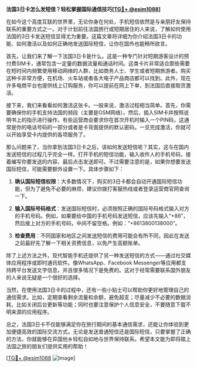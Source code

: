 **法国3日卡怎么发短信？轻松掌握国际通信技巧[[TG💪+ @esim1088](https://t.me/s/esim1088)]**

在如今这个高度互联的世界里，无论你身在何处，手机短信依然是与亲朋好友保持联系的重要方式之一。对于计划前往法国旅行或短期居住的人来说，了解如何使用法国的3日卡发送短信显得尤为重要。这篇文章将详细为你介绍法国3日卡的功能、如何激活以及如何正确地发送国际短信，让你在国外也能畅所欲言。

首先，让我们来了解一下法国3日卡是什么。这是一种专门针对短期游客设计的预付费SIM卡，通常包含一定量的数据流量和通话时间。这类卡片非常适合那些需要在短时间内频繁使用移动网络的人群，比如商务人士、学生或者短期旅游者。购买这种卡非常方便，在机场、火车站或者各大电子产品商店都可以找到。此外，现在许多电商平台也提供线上订购服务，你可以提前在网上下单，到法国后直接取货激活。

接下来，我们来看看如何激活这张卡。一般来说，激活过程相当简单。首先，你需要确保你的手机支持法国的频段（主要是GSM网络）。然后，插入SIM卡并按照说明书上的指示进行操作。有些运营商会要求你在首次开机时输入一个PIN码，这通常是你的电话号码的一部分或者是卡背面提供的默认密码。一旦完成激活，你就可以开始享受卡内提供的各项服务了。

那么问题来了，当你拿到法国3日卡之后，该如何发送短信呢？其实，这与在国内发送短信的过程几乎完全一样。打开手机的短信功能，输入收件人的手机号码，接着编写你要发送的内容，最后点击发送即可。不过需要注意的是，如果你想要发送国际短信，可能需要额外设置一下。具体步骤如下：

1. **确认国际短信权限**：大多数情况下，购买的3日卡都会自动开通国际短信功能，但为了避免不必要的麻烦，建议你拨打客服热线或者登录运营商官网查询一下。
   
2. **输入国际号码格式**：发送国际短信时，必须按照正确的国际号码格式输入对方的手机号码。例如，如果要给中国的手机号码发送短信，应该先输入“+86”，然后接上对方的手机号码，中间不留空格。例如：“+8613800138000”。

3. **检查费用**：不同国家和地区之间发送短信的费用可能会有所不同，因此在发送之前最好先了解一下相关资费信息，以免产生高额账单。

除了上述方法之外，现代智能手机还提供了另一种发送短信的方式——通过社交媒体应用程序或即时通讯软件。像WhatsApp、Facebook Messenger等应用都支持跨平台发送文字信息，并且很多情况下是免费的。这对于经常需要联系国外朋友的人来说无疑是一个很好的选择。

当然，在使用法国3日卡的过程中，还有一些小贴士可以帮助你更好地管理自己的通信需求。比如，定期查看剩余流量和余额，避免超支；尽量减少不必要的数据消耗，比如关闭后台更新等功能；同时也要注意保护个人信息安全，不要随意下载不明来源的应用程序。

总之，法国3日卡不仅能够满足你在旅行期间的基本通信需求，还能让你体验到更加便捷高效的国际交流方式。无论是发送普通短信还是国际短信，只要掌握了正确的方法，你就能够在异国他乡轻松自如地与世界保持联系。希望本文能为即将踏上法国之旅的朋友们提供实用的帮助！

[[TG💪+ @esim1088](https://t.me/s/esim1088) ![Image](https://i.postimg.cc/4NQfJmqS/Snipaste-2025-05-13-00-14-12.png)]